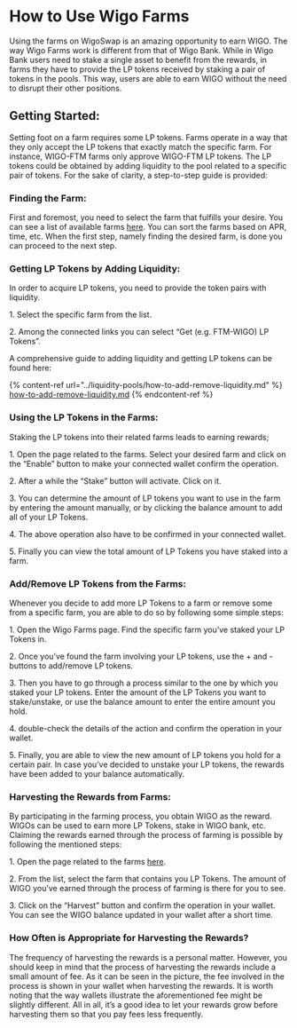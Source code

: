 # How to Use Wigo Farms

Using the farms on WigoSwap is an amazing opportunity to earn WIGO. The way Wigo Farms work is different from that of Wigo Bank. While in Wigo Bank users need to stake a single asset to benefit from the rewards, in farms they have to provide the LP tokens received by staking a pair of tokens in the pools. This way, users are able to earn WIGO without the need to disrupt their other positions.

## **Getting Started:**

Setting foot on a farm requires some LP tokens. Farms operate in a way that they only accept the LP tokens that exactly match the specific farm. For instance, WIGO-FTM farms only approve WIGO-FTM LP tokens. The LP tokens could be obtained by adding liquidity to the pool related to a specific pair of tokens. For the sake of clarity, a step-to-step guide is provided:



### **Finding the Farm:**

First and foremost, you need to select the farm that fulfills your desire. You can see a list of available farms [here](https://wigoswap.io/farms). You can sort the farms based on APR, time, etc. When the first step, namely finding the desired farm, is done you can proceed to the next step.&#x20;



### **Getting LP Tokens by Adding Liquidity:**

In order to acquire LP tokens, you need to provide the token pairs with liquidity.&#x20;

1\. Select the specific farm from the list.&#x20;

2\. Among the connected links you can select “Get (e.g. FTM-WIGO) LP Tokens”.

A comprehensive guide to adding liquidity and getting LP tokens can be found here:

{% content-ref url="../liquidity-pools/how-to-add-remove-liquidity.md" %}
[how-to-add-remove-liquidity.md](../liquidity-pools/how-to-add-remove-liquidity.md)
{% endcontent-ref %}



### **Using the LP Tokens in the Farms:**&#x20;

Staking the LP tokens into their related farms leads to earning rewards;&#x20;

1\. Open the page related to the farms. Select your desired farm and click on the “Enable” button to make your connected wallet confirm the operation.&#x20;

2\. After a while the “Stake” button will activate. Click on it.&#x20;

3\. You can determine the amount of LP tokens you want to use in the farm by entering the amount manually, or by clicking the balance amount to add all of your LP Tokens.&#x20;

4\. The above operation also have to be confirmed in your connected wallet.&#x20;

5\. Finally you can view the total amount of LP Tokens you have staked into a farm.



### **Add/Remove LP Tokens from the Farms:**&#x20;

Whenever you decide to add more LP Tokens to a farm or remove some from a specific farm, you are able to do so by following some simple steps:&#x20;

1\. Open the Wigo Farms page. Find the specific farm you’ve staked your LP Tokens in.

2\. Once you’ve found the farm involving your LP tokens, use the + and - buttons to add/remove LP tokens.&#x20;

3\. Then you have to go through a process similar to the one by which you staked your LP tokens. Enter the amount of the LP Tokens you want to stake/unstake, or use the balance amount to enter the entire amount you hold.&#x20;

4\. double-check the details of the action and confirm the operation in your wallet.&#x20;

5\. Finally, you are able to view the new amount of LP tokens you hold for a certain pair. In case you’ve decided to unstake your LP tokens, the rewards have been added to your balance automatically.&#x20;



### **Harvesting the Rewards from Farms:**

By participating in the farming process, you obtain WIGO as the reward. WIGOs can be used to earn more LP Tokens, stake in WIGO bank, etc. Claiming the rewards earned through the process of farming is possible by following the mentioned steps:&#x20;

1\. Open the page related to the farms [here](https://wigoswap.io/farms).&#x20;

2\. From the list, select the farm that contains you LP Tokens. The amount of WIGO you’ve earned through the process of farming is there for you to see.&#x20;

3\. Click on the “Harvest” button and confirm the operation in your wallet. You can see the WIGO balance updated in your wallet after a short time.&#x20;



### **How Often is Appropriate for Harvesting the Rewards?**&#x20;

The frequency of harvesting the rewards is a personal matter. However, you should keep in mind that the process of harvesting the rewards include a small amount of fee. As it can be seen in the picture, the fee involved in the process is shown in your wallet when harvesting the rewards. It is worth noting that the way wallets illustrate the aforementioned fee might be slightly different. All in all, it’s a good idea to let your rewards grow before harvesting them so that you pay fees less frequently.&#x20;
